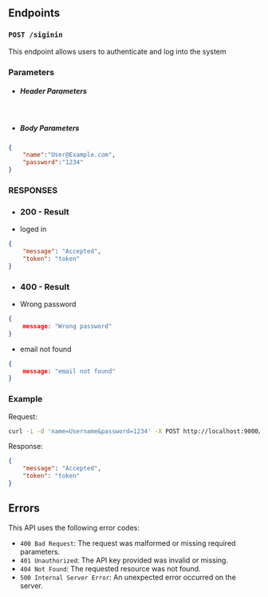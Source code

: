 ## Endpoints

### `POST /siginin`

This endpoint allows users to authenticate and log into the system

### Parameters
- ##### Header Parameters
``` 


```
- ##### Body Parameters
``` Json
{
    "name":"User@Example.com",
    "password":"1234"
}
```

### RESPONSES

- ### 200 - Result
- loged in
``` Json
{
    "message": "Accepted",
    "token": "token"
}
```

- ### 400 - Result
- Wrong password
``` Json
{
	message: "Wrong password"
}
```
-  email not found
``` Json
{
	message: "email not found"
}
```

### Example

Request:

``` bash
curl -i -d 'name=Username&password=1234' -X POST http://localhost:9000/child/siginin
```

Response:

```json
{
    "message": "Accepted",
    "token": "token"
}
```

## Errors

This API uses the following error codes:

- `400 Bad Request`: The request was malformed or missing required parameters.
- `401 Unauthorized`: The API key provided was invalid or missing.
- `404 Not Found`: The requested resource was not found.
- `500 Internal Server Error`: An unexpected error occurred on the server.
